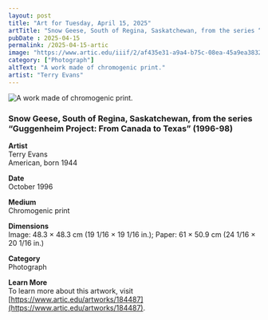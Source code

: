 ```yaml
---
layout: post
title: "Art for Tuesday, April 15, 2025"
artTitle: "Snow Geese, South of Regina, Saskatchewan, from the series “Guggenheim Project: From Canada to Texas” (1996-98)"
pubDate : 2025-04-15
permalink: /2025-04-15-artic
image: "https://www.artic.edu/iiif/2/af435e31-a9a4-b75c-08ea-45a9ea3832ab/full/1686,/0/default.jpg"
category: ["Photograph"]
altText: "A work made of chromogenic print."
artist: "Terry Evans"
---
```

 
<img src='https://www.artic.edu/iiif/2/af435e31-a9a4-b75c-08ea-45a9ea3832ab/full/1686,/0/default.jpg' alt='A work made of chromogenic print.' style='border-radius=5px'> 
 
### Snow Geese, South of Regina, Saskatchewan, from the series “Guggenheim Project: From Canada to Texas” (1996-98)
 
**Artist**<br>
Terry Evans<br>
American, born 1944
 
**Date**<br>
October 1996
 
**Medium**<br>
Chromogenic print
 
**Dimensions**<br>
Image: 48.3 × 48.3 cm (19 1/16 × 19 1/16 in.); Paper: 61 × 50.9 cm (24 1/16 × 20 1/16 in.)
 
**Category**<br>
Photograph
 
**Learn More**<br>
To learn more about this artwork, visit [https://www.artic.edu/artworks/184487](https://www.artic.edu/artworks/184487).